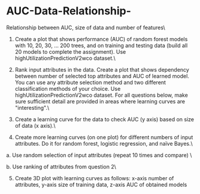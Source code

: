 # AUC-Data-Relationship-
Relationship between AUC, size of data and number of features\

1. Create a plot that shows performance (AUC) of random forest models with 10, 20, 30, … 200 trees, and on training and testing data (build all 20 models to complete the assignment). Use highUtilizationPredictionV2wco dataset.\

2. Rank input attributes in the data. Create a plot that shows dependency between number of selected top attributes  and AUC of learned model. You can use any attribute selection method and two different classification methods of your choice. Use highUtilizationPredictionV2wco dataset. For all questions below, make sure sufficient detail are provided in areas where learning curves are "interesting".\

3. Create a learning curve for the data to check AUC (y axis) based on size of data (x axis).\

4. Create more learning curves (on one plot) for different numbers of input attributes. Do it for random forest, logistic regression, and naïve Bayes.\           

a. Use random selection of input attributes (repeat 10 times and compare) \          

b. Use ranking of attributes from question 2\

5. Create 3D plot with learning curves as follows: x-axis number of attributes, y-axis size of training data, z-axis AUC of obtained models

